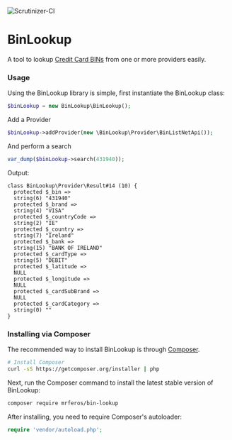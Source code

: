 ![Scrutinizer-CI](https://scrutinizer-ci.com/g/mrferos/BinLookup/badges/quality-score.png?b=master)

BinLookup
==========

A tool to lookup [Credit Card BINs](http://en.wikipedia.org/wiki/Bank_card_number) from one or more providers easily.

### Usage

Using the BinLookup library is simple, first instantiate the BinLookup class:
```php
$binLookup = new BinLookup\BinLookup();
```
Add a Provider

```php
$binLookup->addProvider(new \BinLookup\Provider\BinListNetApi());
```
And perform a search
```php
var_dump($binLookup->search(431940));
```
Output:
```
class BinLookup\Provider\Result#14 (10) {
  protected $_bin =>
  string(6) "431940"
  protected $_brand =>
  string(4) "VISA"
  protected $_countryCode =>
  string(2) "IE"
  protected $_country =>
  string(7) "Ireland"
  protected $_bank =>
  string(15) "BANK OF IRELAND"
  protected $_cardType =>
  string(5) "DEBIT"
  protected $_latitude =>
  NULL
  protected $_longitude =>
  NULL
  protected $_cardSubBrand =>
  NULL
  protected $_cardCategory =>
  string(0) ""
}
```

### Installing via Composer

The recommended way to install BinLookup is through
[Composer](http://getcomposer.org).

```bash
# Install Composer
curl -sS https://getcomposer.org/installer | php
```

Next, run the Composer command to install the latest stable version of BinLookup:

```bash
composer require mrferos/bin-lookup
```

After installing, you need to require Composer's autoloader:

```php
require 'vendor/autoload.php';
```
